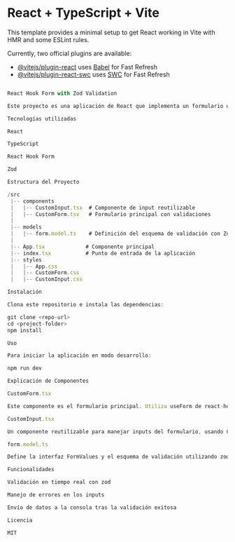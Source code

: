# React + TypeScript + Vite

This template provides a minimal setup to get React working in Vite with HMR and some ESLint rules.

Currently, two official plugins are available:

- [@vitejs/plugin-react](https://github.com/vitejs/vite-plugin-react/blob/main/packages/plugin-react/README.md) uses [Babel](https://babeljs.io/) for Fast Refresh
- [@vitejs/plugin-react-swc](https://github.com/vitejs/vite-plugin-react-swc) uses [SWC](https://swc.rs/) for Fast Refresh

```js

React Hook Form with Zod Validation

Este proyecto es una aplicación de React que implementa un formulario utilizando react-hook-form con validación basada en zod.

Tecnologías utilizadas

React

TypeScript

React Hook Form

Zod

Estructura del Proyecto

/src
 |-- components
 |   |-- CustomInput.tsx  # Componente de input reutilizable
 |   |-- CustomForm.tsx   # Formulario principal con validaciones
 |
 |-- models
 |   |-- form.model.ts    # Definición del esquema de validación con Zod
 |
 |-- App.tsx             # Componente principal
 |-- index.tsx           # Punto de entrada de la aplicación
 |-- styles
 |   |-- App.css
 |   |-- CustomForm.css
 |   |-- CustomInput.css

Instalación

Clona este repositorio e instala las dependencias:

git clone <repo-url>
cd <project-folder>
npm install

Uso

Para iniciar la aplicación en modo desarrollo:

npm run dev

Explicación de Componentes

CustomForm.tsx

Este componente es el formulario principal. Utiliza useForm de react-hook-form con zodResolver para manejar la validación de datos.

CustomInput.tsx

Un componente reutilizable para manejar inputs del formulario, usando Controller de react-hook-form.

form.model.ts

Define la interfaz FormValues y el esquema de validación utilizando zod.

Funcionalidades

Validación en tiempo real con zod

Manejo de errores en los inputs

Envío de datos a la consola tras la validación exitosa

Licencia

MIT
```
